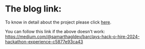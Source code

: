 # The blog link:

To know in detail about the project please click [here](https://medium.com/@samarthagldev/barclays-hack-o-hire-2024-hackathon-experience-c5877e93ca43).

You can follow this link if the above doesn't work: https://medium.com/@samarthagldev/barclays-hack-o-hire-2024-hackathon-experience-c5877e93ca43

